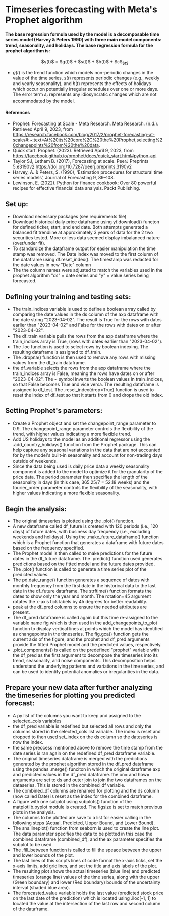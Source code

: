 # Timeseries forecasting with Meta's Prophet algorithm
#### The base regression formula used by the model is a decomposable time series model (Harvey & Peters 1990) with three main model components: trend, seasonality, and holidays. The base regression formula for the prophet algorithm is: 
<p align="center">
$y(t)$ = $g(t)$ + $s(t)$ + $h(t)$ + $ε$<sub>$t$</sub>
</p>

* $g(t)$ is the trend function which models non-periodic changes in the value of the
time series, $s(t)$ represents periodic changes (e.g., weekly and yearly seasonality), and
$h(t)$ represents the effects of holidays which occur on potentially irregular schedules over
one or more days. The error term $ε$<sub>$t$</sub> represents any idiosyncratic changes which are not
accommodated by the model.
#### References
* Prophet: Forecasting at Scale - Meta Research. Meta Research. (n.d.). Retrieved April 9, 2023, from https://research.facebook.com/blog/2017/2/prophet-forecasting-at-scale/#:~:text=At%20its%20core%2C%20the%20Prophet,selecting%20changepoints%20from%20the%20data. 
* Quick start. Prophet. (2023). Retrieved April 9, 2023, from https://facebook.github.io/prophet/docs/quick_start.html#python-api 
* Taylor SJ, Letham B. (2017), Forecasting at scale. PeerJ Preprints 5:e3190v2 https://doi.org/10.7287/peerj.preprints.3190v2
* Harvey, A. & Peters, S. (1990), ‘Estimation procedures for structural time series models’, Journal of Forecasting 9, 89–108.
* Lewinson, E. (2022). Python for finance cookbook: Over 80 powerful recipes for effective financial data analysis. Packt Publishing.

## Set up:
* Download necessary packages (see requirements file)
* Download historical daily price dataframe using yf.download() functon for defined ticker, start, and end date. Both attempts generated a balanced fit trendline at approximately 3 years of data for the 2 two securities tested. More or less data seemed display imbalanced nature (over/under fit).
* To standardize the dataframe output for easier manipulation the time stamp was removed. The Date index was moved to the first column of the dataframe using df.reset_index(). The timestamp was redacted for the date values in new "Date" column
* The the column names were adjusted to match the variables used in the prophet algorithm "ds" = date series and "y" = value series being forecasted.

## Defining your training and testing sets:
* The train_indices variable is used to define a boolean array called by comparing the date values in the ds column of the axp dataframe with the date string "2023-04-02". The result is True for the rows with dates earlier than "2023-04-02" and False for the rows with dates on or after "2023-04-02".
* The df_train variable pulls the rows from the axp dataframe where the train_indices array is True, (rows with dates earlier than "2023-04-02"). 
* The .loc function is used to select rows by boolean indexing. The resulting dataframe is assigned to df_train. 
* The .dropna() function is then used to remove any rows with missing values from the df_train dataframe.
* the df_variable selects the rows from the axp dataframe where the train_indices array is False, meaning the rows have dates on or after "2023-04-02". The ~ symbol inverts the boolean values in train_indices, so that False becomes True and vice versa. The resulting dataframe is assigned to df_test. The .reset_index(drop=True) function is used to reset the index of df_test so that it starts from 0 and drops the old index.

## Setting Prophet's parameters:
* Create a Prophet object and set the changepoint_range parameter to 0.9. The changepoint_range parameter controls the flexibility of the trend, with higher values indicating a more flexible trend.
* Add US holidays to the model as an additional regressor using the .add_country_holidays() function from the Prophet package. This can help capture any seasonal variations in the data that are not accounted for by the model's built-in seasonality and account for non-trading days outside of weekends.
* Since the data being used is daily price data a weekly seasonality component is added to the model to optimize it for the granularity of the price data. The period parameter then specifies the length of the seasonality in days (in this case, 365.25/7 = 52.18 weeks) and the fourier_order parameter controls the flexibility of the seasonality, with higher values indicating a more flexible seasonality.

## Begin the analysis:
* The original timeseries is plotted using the .plot() function.
* A new dataframe called df_future is created with 120 periods (i.e., 120 days) of future dates, with business day frequency (i.e., excluding weekends and holidays). Using the .make_future_dataframe() function which is a Prophet function that generates a dataframe with future dates based on the frequency specified.
* The Prophet model is then called to make predictions for the future dates in the df_future dataframe. The .predict() function used generates predictions based on the fitted model and the future dates provided.
* The .plot() function is called to generate a time series plot of the predicted values.
* The pd.date_range() function generates a sequence of dates with monthly frequency from the first date in the historical data to the last date in the df_future dataframe. The strftime() function formats the dates to show only the year and month. The rotation=45 argument rotates the x-axis tick labels by 45 degrees for better readability.
* peak at the df_pred columns to ensure the needed attributes are present.
* The df_pred dataframe is called again but this time re-assigned to the variable name fig which is then used in the add_changepoints_to_plot function to display vertical lines at points which the model has identified as changepoints in the timeseries. The fig.gca() function gets the current axis of the figure, and the prophet and df_pred arguments provide the fitted Prophet model and the predicted values, respectively.
* .plot_components() is called on the predefined "prophet" variable with the df_pred as the first argument to decompose the timeseries into its trend, seasonality, and noise components. This decomposition helps understand the underlying patterns and variations in the time series, and can be used to identify potential anomalies or irregularities in the data.

## Prepare your new data after further analyzing the timeseries for plotting you predicted forecast: 
* A py list of the columns you want to keep and assigned to the selected_cols variables
* the df_pred variable is redefined but selected all rows and only the columns stored in the selected_cols list variable. The index is reset and dropped to then used set_index on the ds column so the dateseries is now the index.
* the same preocess mentioned above to remove the time stamp from the date series is ran again on the redefined df_pred dataframe variable. 
* The original timeseries dataframe is merged with the predictions generated by the prophet algorithm stored in the df_pred dataframe using the pandas .merge() funciton in which the original dataframe axp and predicted values in the df_pred dataframe. the on= and how= arguments are set to ds and outer join to join the two dataframes on the dataseries. This is stored in the combined_df variable. 
* The combined_df columns are renamed for plotting and the ds column (now called Date) is reset as the index for the combined dataframe. 
* A figure with one subplot using subplots() function of the matplotlib.pyplot module is created. The figsize is set to match previous plots in the analysis.
* The columns to be plotted are save to a list for easier calling in the following steps (Actual, Predicted, Upper Bound, and Lower Bound). 
* The sns.lineplot() function from seaborn is used to create the line plot. The data parameter specifies the data to be plotted in this case the combined dataframe (combined_df), and the ax parameter specifies the subplot to be used.
* The .fill_between function is called to fill the speace between the upper and lower bounds of the plot. 
* The last lines of this scripts lines of code format the x-axis ticks, set the x-axis limits, add gridlines, and set the title and axis labels of the plot.
* The resulting plot shows the actual timeseries (blue line) and predicted timeseries (orange line) values of the time series, along with the upper (Green boundary) and lower (Red boundary) bounds of the uncertainty interval (shaded blue area). 
* The forecasted_value variable holds the last value (predicted stock price on the last date of the prediction) which is located using .iloc[-1, 1] to located the value at the intersection of the last row and second column of the dataframe.
